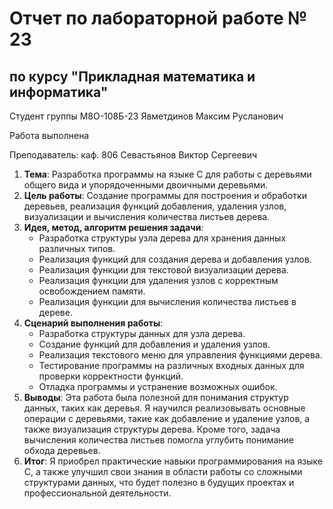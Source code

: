 # Отчет по лабораторной работе № 23
## по курсу "Прикладная математика и информатика"

Студент группы М8О-108Б-23 Явметдинов Максим Русланович

Работа выполнена

Преподаватель: каф. 806 Севастьянов Виктор Сергеевич

1. **Тема**: Разработка программы на языке C для работы с деревьями общего вида и упорядоченными двоичными деревьями.
2. **Цель работы**: Создание программы для построения и обработки деревьев, реализация функций добавления, удаления узлов, визуализации и вычисления количества листьев дерева.
3. **Идея, метод, алгоритм решения задачи**:
   - Разработка структуры узла дерева для хранения данных различных типов.
   - Реализация функций для создания дерева и добавления узлов.
   - Реализация функции для текстовой визуализации дерева.
   - Реализация функции для удаления узлов с корректным освобождением памяти.
   - Реализация функции для вычисления количества листьев в дереве.
4. **Сценарий выполнения работы**:
   - Разработка структуры данных для узла дерева.
   - Создание функций для добавления и удаления узлов.
   - Реализация текстового меню для управления функциями дерева.
   - Тестирование программы на различных входных данных для проверки корректности функций.
   - Отладка программы и устранение возможных ошибок.
5. **Выводы**: Эта работа была полезной для понимания структур данных, таких как деревья. Я научился реализовывать основные операции с деревьями, такие как добавление и удаление узлов, а также визуализация структуры дерева. Кроме того, задача вычисления количества листьев помогла углубить понимание обхода деревьев.
6. **Итог**: Я приобрел практические навыки программирования на языке C, а также улучшил свои знания в области работы со сложными структурами данных, что будет полезно в будущих проектах и профессиональной деятельности.